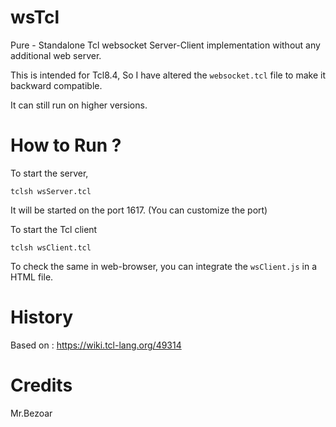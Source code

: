 # wsTcl
Pure - Standalone Tcl websocket Server-Client implementation without any additional web server.

This is intended for Tcl8.4, So I have altered the `websocket.tcl` file to make it backward compatible. 

It can still run on higher versions. 

# How to Run ? 
To start the server, 

  `tclsh wsServer.tcl` 
  
It will be started on the port 1617. (You can customize the port)


To start the Tcl client 

  `tclsh wsClient.tcl`
    
To check the same in web-browser, you can integrate the `wsClient.js` in a HTML file.

# History

Based on  :   https://wiki.tcl-lang.org/49314

# Credits

  Mr.Bezoar



